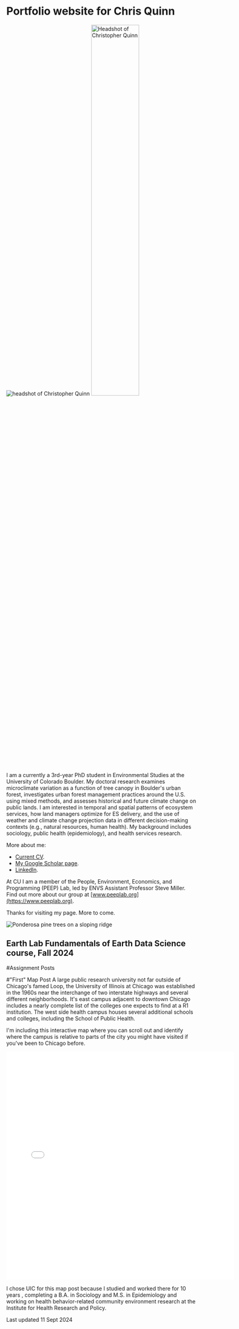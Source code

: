 # Portfolio website for Chris Quinn
![headshot of Christopher Quinn](https://github.com/user-attachments/assets/d33ef659-da3e-43d1-8508-91e8f84bb2d2)
<img 
    src="[https://blogs.egu.eu/divisions/cr/files/2021/07/NSIDC-rockglacier.jpg](https://github.com/user-attachments/assets/d33ef659-da3e-43d1-8508-91e8f84bb2d2)" 
    width="50%" 
    alt="Headshot of Christopher Quinn" 
    title="Headshot of Christopher Quinn">

I am a currently a 3rd-year PhD student in Environmental Studies at the University of Colorado Boulder. My doctoral research examines microclimate variation as a function of tree canopy in Boulder's urban forest, investigates urban forest management practices around the U.S. using mixed methods, and assesses historical and future climate change on public lands. I am interested in temporal and spatial patterns of ecosystem services, how land managers optimize for ES delivery, and the use of weather and climate change projection data in different decision-making contexts (e.g., natural resources, human health). My background includes sociology, public health (epidemiology), and health services research. 

More about me: 
  * [Current CV](https://drive.google.com/file/d/1fRQc1oAe1UGQX836tB3dbWLjDYeP7x3U/view?usp=sharing). 
  * [My Google Scholar page](https://scholar.google.com/citations?user=n7tuBC4AAAAJ&hl=en&authuser=1).
  * [LinkedIn](www.linkedin.com/in/christopher-quinn-268b76aa). 

At CU I am a member of the People, Environment, Economics, and Programming (PEEP) Lab, led by ENVS Assistant Professor Steve Miller. Find out more about our group at [www.peeplab.org](https://www.peeplab.org).

Thanks for visiting my page. More to come.

![Ponderosa pine trees on a sloping ridge](https://github.com/cmq879/cmq879.github.io/assets/124209477/7222af48-b920-4cc3-a768-6aed16ce7ae4 "Ponderosa pines trees in Colorado. Photo by C. Quinn")

## Earth Lab Fundamentals of Earth Data Science course, Fall 2024
#Assignment Posts

#"First" Map Post
A large public research university not far outside of Chicago's famed 
Loop, the University of Illinois at Chicago was established in the 1960s 
near the interchange of two interstate highways and several different 
neighborhoods. It's east campus adjacent to downtown Chicago includes 
a nearly complete list of the colleges one expects to find at a R1 
institution. The west side health campus houses several additional schools
and colleges, including the School of Public Health. 

I'm including this interactive map where you can scroll out and identify 
where the campus is relative to parts of the city you might have visited
if you've been to Chicago before. 

<embed type="text/html" src="uic.html" width="600" height="600">

I chose UIC for this map post because I studied and worked there for 10 
years , completing a B.A. in Sociology and M.S. in Epidemiology and 
working on health behavior-related community environment research at the
 Institute for Health Research and Policy.


Last updated 11 Sept 2024
